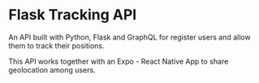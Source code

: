 # Flask Tracking API

An API built with Python, Flask and GraphQL for register users and allow them to track their positions.

This API works together with an Expo - React Native App to share geolocation among users.
